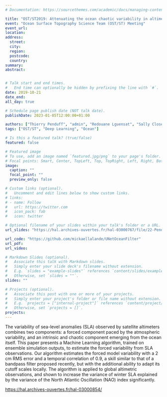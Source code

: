```yaml
---
# Documentation: https://sourcethemes.com/academic/docs/managing-content/

title: "OST/ST2019: Attenuating the ocean chaotic variability in altimetric observations: from band-pass filtering to machine learning"
event: "Ocean Surface Topography Science Team (OST/ST) Meeting"
event_url:
location:
address:
  street:
  city:
  region:
  postcode:
  country:
summary:
abstract:


# Talk start and end times.
#   End time can optionally be hidden by prefixing the line with `#`.
date: 2019-10-21
date_end:
all_day: true

# Schedule page publish date (NOT talk date).
publishDate: 2023-01-05T12:00:00+01:00

authors: ["Thierry Penduff", "admin", "Redouane Lguensat", "Sally Close", "Sabrina Speich"]
tags: ["OST/ST", "Deep Learning", "Ocean"]

# Is this a featured talk? (true/false)
featured: false

# Featured image
# To use, add an image named `featured.jpg/png` to your page's folder.
# Focal points: Smart, Center, TopLeft, Top, TopRight, Left, Right, BottomLeft, Bottom, BottomRight.
image:
  caption: ""
  focal_point: ""
  preview_only: false

# Custom links (optional).
#   Uncomment and edit lines below to show custom links.
# links:
# - name: Follow
#   url: https://twitter.com
#   icon_pack: fab
#   icon: twitter

# Optional filename of your slides within your talk's folder or a URL.
url_slides: "https://hal.archives-ouvertes.fr/hal-03000767/file/22-Penduff_Variabilit%25C3%25A9_chaotique_alt_GMMC2019.pdf"

url_code: "https://github.com/mickaellalande/UNetOceanFilter"
url_pdf:
url_video:

# Markdown Slides (optional).
#   Associate this talk with Markdown slides.
#   Simply enter your slide deck's filename without extension.
#   E.g. `slides = "example-slides"` references `content/slides/example-slides.md`.
#   Otherwise, set `slides = ""`.
slides: ""

# Projects (optional).
#   Associate this post with one or more of your projects.
#   Simply enter your project's folder or file name without extension.
#   E.g. `projects = ["internal-project"]` references `content/project/deep-learning/index.md`.
#   Otherwise, set `projects = []`.
projects:
---
```


The variability of sea-level anomalies (SLA) observed by satellite altimeters combines two components: a forced component paced by the atmospheric variability, and an intrinsic and chaotic component emerging from the ocean itself. This paper presents a Machine Learning algorithm, trained on ensemble simulation outputs, to estimate the forced variability from SLA observations. Our algorithm estimates the forced model variability with a 2&nbsp; cm RMS error and a temporal correlation of 0.9, a skill similar to that of a bandpass filter proposed recently, but with the additional ability to adapt its cutoff scales locally. The algorithm is applied to global altimetric observations, and shown to increase the variance of winter SLA explained by the variance of the North Atlantic Oscillation (NAO) index significantly.

https://hal.archives-ouvertes.fr/hal-03000854/
